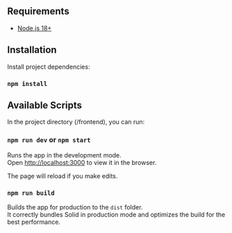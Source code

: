 ## Requirements
- [Node.js 18+](https://nodejs.org/en)

## Installation

Install project dependencies:

### `npm install`

## Available Scripts

In the project directory (/frontend), you can run:

### `npm run dev` or `npm start`

Runs the app in the development mode.<br>
Open [http://localhost:3000](http://localhost:3000) to view it in the browser.

The page will reload if you make edits.<br>

### `npm run build`

Builds the app for production to the `dist` folder.<br>
It correctly bundles Solid in production mode and optimizes the build for the best performance.
